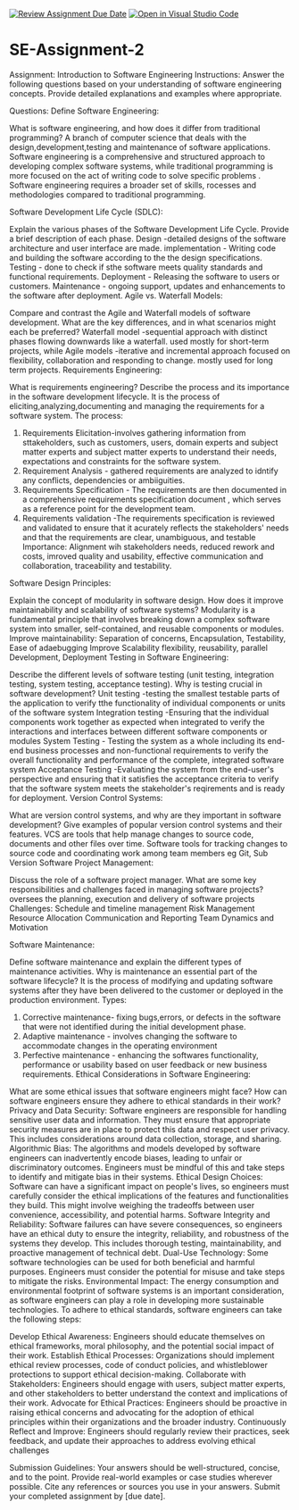 [![Review Assignment Due Date](https://classroom.github.com/assets/deadline-readme-button-24ddc0f5d75046c5622901739e7c5dd533143b0c8e959d652212380cedb1ea36.svg)](https://classroom.github.com/a/-ucQIGTc)
[![Open in Visual Studio Code](https://classroom.github.com/assets/open-in-vscode-718a45dd9cf7e7f842a935f5ebbe5719a5e09af4491e668f4dbf3b35d5cca122.svg)](https://classroom.github.com/online_ide?assignment_repo_id=15251747&assignment_repo_type=AssignmentRepo)
# SE-Assignment-2
Assignment: Introduction to Software Engineering
Instructions:
Answer the following questions based on your understanding of software engineering concepts. Provide detailed explanations and examples where appropriate.

Questions:
Define Software Engineering:

What is software engineering, and how does it differ from traditional programming?
A branch of computer science that deals with the design,development,testing and maintenance of software applications.
Software engineering is a comprehensive and structured approach to developing complex software systems, while traditional programming is more focused on the act of writing code to solve specific problems .
Software engineering requires a broader set of skills, rocesses and methodologies compared to traditional programming.


Software Development Life Cycle (SDLC):

Explain the various phases of the Software Development Life Cycle. Provide a brief description of each phase.
Design -detailed designs of the software architecture and user interface are made.
implementation - Writing code and building the software according to the the design specifications.
Testing - done to check if sthe software meets quality standards and functional requirements.
Deployment - Releasing the software to users or customers.
Maintenance - ongoing support, updates and enhancements to the software after deployment.
Agile vs. Waterfall Models:

Compare and contrast the Agile and Waterfall models of software development. What are the key differences, and in what scenarios might each be preferred?
Waterfall model -sequential approach with distinct phases flowing downwards like a waterfall.
used mostly for short-term projects,
             while
Agile models -iterative and incremental approach focused on flexibility, collaboration and responding to change.
mostly used for long term projects.
Requirements Engineering:

What is requirements engineering? Describe the process and its importance in the software development lifecycle.
It is the process of eliciting,analyzing,documenting  and managing the requirements for a software system.
The process:
1. Requirements Elicitation-involves gathering information from sttakeholders, such as customers, users, domain experts and subject matter experts and subject matter experts to understand their needs, expectations and constraints for the software system.
2. Requirement Analysis - gathered requirements are analyzed to idntify any conflicts, dependencies or ambiiguities.
3. Requirements Specification - The requirements are then documented in a comprehensive requirements specification document , which serves as a reference point for the development team.
4. Requirements validation -The requirements specification is reviewed and validated to ensure that it acurately reflects the stakeholders' needs and that the requirements are clear, unambiguous, and testable
Importance:
Alignment wih stakeholders needs, reduced rework and costs, imroved quality and usability, effective communication and collaboration, traceability and testability.

Software Design Principles:

Explain the concept of modularity in software design. How does it improve maintainability and scalability of software systems?
Modularity is a fundamental principle that involves breaking down a complex software system into smaller, self-contained, and reusable components or modules.
Improve maintainability:
Separation of concerns, Encapsulation, Testability, Ease of adaebugging
Improve Scalability
flexibility, reusability, parallel Development, Deployment
Testing in Software Engineering:

Describe the different levels of software testing (unit testing, integration testing, system testing, acceptance testing). Why is testing crucial in software development?
Unit testing -testing the smallest testable parts of the application to verify tthe functionality of individual components or units of the software system
Integration testing -Ensuring that the individual components work together as expected when integrated to verify the interactions and interfaces between different software components or modules
System Testing - Testing the system as a whole including its end-end business processes and non-functional requirements to verify the overall functionality and performance of the complete, integrated software system
Acceptance Testing -Evaluating the system from the end-user's perspective and ensuring that it satisfies the acceptance criteria to verify that the software system meets the stakeholder's reqirements and is ready for deployment.
Version Control Systems:

What are version control systems, and why are they important in software development? Give examples of popular version control systems and their features.
VCS are tools that help manage changes to source code, documents and other files over time.
Software tools for tracking changes to source code and coordinating work among team members eg Git, Sub Version
Software Project Management:

Discuss the role of a software project manager. What are some key responsibilities and challenges faced in managing software projects?
oversees the planning, execution and delivery of software projects
Challenges:
Schedule and timeline management
Risk Management
Resource Allocation
Communication and Reporting
Team Dynamics and Motivation

Software Maintenance:

Define software maintenance and explain the different types of maintenance activities. Why is maintenance an essential part of the software lifecycle?
It is the process of modifying and updating software systems after they have been delivered to the customer or deployed in the production environment.
Types:
1. Corrective maintenance- fixing bugs,errors, or defects in the software that were not identified during the initial development phase.
2. Adaptive maintenance - involves changing the software to accommodate changes in the operating environment
3. Perfective maintenance - enhancing the softwares functionality, performance or usability based on user feedback or new business requirements.
Ethical Considerations in Software Engineering:

What are some ethical issues that software engineers might face? How can software engineers ensure they adhere to ethical standards in their work?
Privacy and Data Security: Software engineers are responsible for handling sensitive user data and information. They must ensure that appropriate security measures are in place to protect this data and respect user privacy. This includes considerations around data collection, storage, and sharing.
Algorithmic Bias: The algorithms and models developed by software engineers can inadvertently encode biases, leading to unfair or discriminatory outcomes. Engineers must be mindful of this and take steps to identify and mitigate bias in their systems.
Ethical Design Choices: Software can have a significant impact on people's lives, so engineers must carefully consider the ethical implications of the features and functionalities they build. This might involve weighing the tradeoffs between user convenience, accessibility, and potential harms.
Software Integrity and Reliability: Software failures can have severe consequences, so engineers have an ethical duty to ensure the integrity, reliability, and robustness of the systems they develop. This includes thorough testing, maintainability, and proactive management of technical debt.
Dual-Use Technology: Some software technologies can be used for both beneficial and harmful purposes. Engineers must consider the potential for misuse and take steps to mitigate the risks.
Environmental Impact: The energy consumption and environmental footprint of software systems is an important consideration, as software engineers can play a role in developing more sustainable technologies.
To adhere to ethical standards, software engineers can take the following steps:

Develop Ethical Awareness: Engineers should educate themselves on ethical frameworks, moral philosophy, and the potential social impact of their work.
Establish Ethical Processes: Organizations should implement ethical review processes, code of conduct policies, and whistleblower protections to support ethical decision-making.
Collaborate with Stakeholders: Engineers should engage with users, subject matter experts, and other stakeholders to better understand the context and implications of their work.
Advocate for Ethical Practices: Engineers should be proactive in raising ethical concerns and advocating for the adoption of ethical principles within their organizations and the broader industry.
Continuously Reflect and Improve: Engineers should regularly review their practices, seek feedback, and update their approaches to address evolving ethical challenges

Submission Guidelines:
Your answers should be well-structured, concise, and to the point.
Provide real-world examples or case studies wherever possible.
Cite any references or sources you use in your answers.
Submit your completed assignment by [due date].
